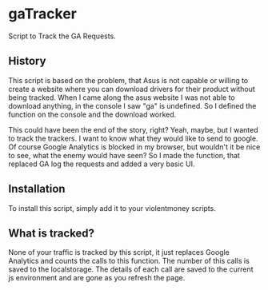 # gaTracker

Script to Track the GA Requests.

## History
This script is based on the problem, that Asus is not capable or willing to create a website where you can download drivers for their product without being tracked.
When I came along the asus website I was not able to download anything, in the console I saw "ga" is undefined. So I defined the function on the console and the download worked.

This could have been the end of the story, right? Yeah, maybe, but I wanted to track the trackers. I want to know what they would like to send to google. Of course Google Analytics is blocked in my browser, but wouldn't it be nice to see, what the enemy would have seen?
So I made the function, that replaced GA log the requests and added a very basic UI.

## Installation

To install this script, simply add it to your violentmoney scripts.

## What is tracked?

None of your traffic is tracked by this script, it just replaces Google Analytics and counts the calls to this function.
The number of this calls is saved to the localstorage. The details of each call are saved to the current js environment and are gone as you refresh the page.